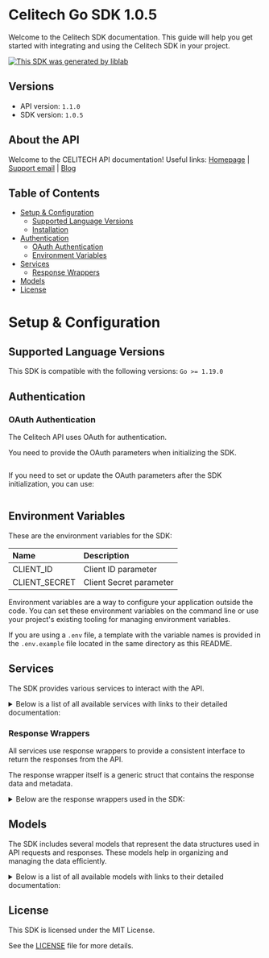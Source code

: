 # Celitech Go SDK 1.0.5

Welcome to the Celitech SDK documentation. This guide will help you get started with integrating and using the Celitech SDK in your project.

[![This SDK was generated by liblab](https://public-liblab-readme-assets.s3.us-east-1.amazonaws.com/built-by-liblab-icon.svg)](https://liblab.com/?utm_source=readme)

## Versions

- API version: `1.1.0`
- SDK version: `1.0.5`

## About the API

Welcome to the CELITECH API documentation! Useful links: [Homepage](https://www.celitech.com) | [Support email](mailto:support@celitech.com) | [Blog](https://www.celitech.com/blog/)

## Table of Contents

- [Setup & Configuration](#setup--configuration)
  - [Supported Language Versions](#supported-language-versions)
  - [Installation](#installation)
- [Authentication](#authentication)
  - [OAuth Authentication](#oauth-authentication)
  - [Environment Variables](#environment-variables)
- [Services](#services)
  - [Response Wrappers](#response-wrappers)
- [Models](#models)
- [License](#license)

# Setup & Configuration

## Supported Language Versions

This SDK is compatible with the following versions: `Go >= 1.19.0`

## Authentication

### OAuth Authentication

The Celitech API uses OAuth for authentication.

You need to provide the OAuth parameters when initializing the SDK.

```go

```

If you need to set or update the OAuth parameters after the SDK initialization, you can use:

```go

```

## Environment Variables

These are the environment variables for the SDK:

| Name          | Description             |
| :------------ | :---------------------- |
| CLIENT_ID     | Client ID parameter     |
| CLIENT_SECRET | Client Secret parameter |

Environment variables are a way to configure your application outside the code. You can set these environment variables on the command line or use your project's existing tooling for managing environment variables.

If you are using a `.env` file, a template with the variable names is provided in the `.env.example` file located in the same directory as this README.

## Services

The SDK provides various services to interact with the API.

<details> 
<summary>Below is a list of all available services with links to their detailed documentation:</summary>

| Name                                                                  |
| :-------------------------------------------------------------------- |
| [OAuthService](documentation/services/o_auth_service.md)              |
| [DestinationsService](documentation/services/destinations_service.md) |
| [PackagesService](documentation/services/packages_service.md)         |
| [PurchasesService](documentation/services/purchases_service.md)       |
| [ESimService](documentation/services/e_sim_service.md)                |

</details>

### Response Wrappers

All services use response wrappers to provide a consistent interface to return the responses from the API.

The response wrapper itself is a generic struct that contains the response data and metadata.

<details>
<summary>Below are the response wrappers used in the SDK:</summary>

#### `CelitechResponse[T]`

This response wrapper is used to return the response data from the API. It contains the following fields:

| Name     | Type                       | Description                                 |
| :------- | :------------------------- | :------------------------------------------ |
| Data     | `T`                        | The body of the API response                |
| Metadata | `CelitechResponseMetadata` | Status code and headers returned by the API |

#### `CelitechError`

This response wrapper is used to return an error. It contains the following fields:

| Name     | Type                       | Description                                 |
| :------- | :------------------------- | :------------------------------------------ |
| Err      | `error`                    | The error that occurred                     |
| Body     | `T`                        | The body of the API response                |
| Metadata | `CelitechResponseMetadata` | Status code and headers returned by the API |

#### `CelitechResponseMetadata`

This struct is shared by both response wrappers and contains the following fields:

| Name       | Type                | Description                                      |
| :--------- | :------------------ | :----------------------------------------------- |
| Headers    | `map[string]string` | A map containing the headers returned by the API |
| StatusCode | `int`               | The status code returned by the API              |

</details>

## Models

The SDK includes several models that represent the data structures used in API requests and responses. These models help in organizing and managing the data efficiently.

<details> 
<summary>Below is a list of all available models with links to their detailed documentation:</summary>

| Name                                                                                             | Description |
| :----------------------------------------------------------------------------------------------- | :---------- |
| [GetAccessTokenRequest](documentation/models/get_access_token_request.md)                        |             |
| [GetAccessTokenOkResponse](documentation/models/get_access_token_ok_response.md)                 |             |
| [ListDestinationsOkResponse](documentation/models/list_destinations_ok_response.md)              |             |
| [ListPackagesOkResponse](documentation/models/list_packages_ok_response.md)                      |             |
| [ListPurchasesOkResponse](documentation/models/list_purchases_ok_response.md)                    |             |
| [CreatePurchaseRequest](documentation/models/create_purchase_request.md)                         |             |
| [CreatePurchaseOkResponse](documentation/models/create_purchase_ok_response.md)                  |             |
| [TopUpEsimRequest](documentation/models/top_up_esim_request.md)                                  |             |
| [TopUpEsimOkResponse](documentation/models/top_up_esim_ok_response.md)                           |             |
| [EditPurchaseRequest](documentation/models/edit_purchase_request.md)                             |             |
| [EditPurchaseOkResponse](documentation/models/edit_purchase_ok_response.md)                      |             |
| [GetPurchaseConsumptionOkResponse](documentation/models/get_purchase_consumption_ok_response.md) |             |
| [GetEsimOkResponse](documentation/models/get_esim_ok_response.md)                                |             |
| [GetEsimDeviceOkResponse](documentation/models/get_esim_device_ok_response.md)                   |             |
| [GetEsimHistoryOkResponse](documentation/models/get_esim_history_ok_response.md)                 |             |
| [GetEsimMacOkResponse](documentation/models/get_esim_mac_ok_response.md)                         |             |

</details>

## License

This SDK is licensed under the MIT License.

See the [LICENSE](LICENSE) file for more details.
